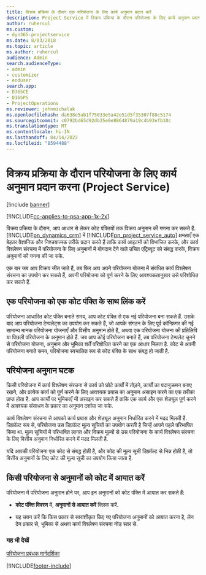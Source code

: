 ```yaml
---
title: विक्रय प्रक्रिया के दौरान एक परियोजना के लिए कार्य अनुमान प्रदान करें
description: Project Service में विक्रय प्रक्रिया के दौरान परियोजना के लिए कार्य अनुमान प्रदान करने का तरीका
author: ruhercul
ms.custom:
- dyn365-projectservice
ms.date: 8/03/2018
ms.topic: article
ms.author: ruhercul
audience: Admin
search.audienceType:
- admin
- customizer
- enduser
search.app:
- D365CE
- D365PS
- ProjectOperations
ms.reviewer: johnmichalak
ms.openlocfilehash: da638e5ab1f75033e5a42e51d5f35307f88c5174
ms.sourcegitcommit: c0792bd65d92db25e0e8864879a19c4b93efb10c
ms.translationtype: MT
ms.contentlocale: hi-IN
ms.lasthandoff: 04/14/2022
ms.locfileid: "8594488"
---
```

# <a name="provide-work-estimates-for-a-project-during-the-sales-process-project-service"></a>विक्रय प्रक्रिया के दौरान परियोजना के लिए कार्य अनुमान प्रदान करना (Project Service)

[!include [banner](../includes/psa-now-project-operations.md)]

[!INCLUDE[cc-applies-to-psa-app-1x-2x](../includes/cc-applies-to-psa-app-1x-2x.md)]

विक्रय प्रक्रिया के दौरान, आप आधार से लेकर कोट पंक्तियों तक विक्रय अनुमान की गणना कर सकते हैं. [!INCLUDE[pn_dynamics_crm](../includes/pn-dynamics-crm.md)] में [!INCLUDE[pn_project_service_auto](../includes/pn-project-service-auto.md)] क्षमताएँ एक बेहतर वैज्ञानिक और निश्चयात्‍मक तरीके प्रदान करते हैं ताकि कार्य आइटमों को विभाजित करके, और कार्य विश्लेषण संरचना में परियोजना के लिए अनुमानों में योगदान देने वाले उचित एट्रिब्‍यूट को संबद्ध करके, विक्रय अनुमानों की गणना की जा सके.  
  
 एक बार जब आप विक्रय जीत जाते हैं, तब फिर आप अपने परियोजना योजना में संबंधित कार्य विश्लेषण संरचना का उपयोग कर सकते हैं, अपनी परियोजना को पूर्ण करने के लिए आवश्‍यकतानुसार उसे परिशोधित कर सकते हैं.  
  
## <a name="link-a-project-to-a-quote-line"></a>एक परियोजना को एक कोट पंक्ति के साथ लिंक करें  
 परियोजना आधारित कोट पंक्ति बनाते समय, आप कोट पंक्ति से एक नई परियोजना बना सकते हैं. उसके बाद आप परियोजना टेम्पलेट्स का उपयोग कर सकते हैं, जो आपके संगठन के लिए पूर्व कॉन्फ़िगर की गई सामान्‍य मानक परियोजना योजनाएँ और वित्तीय अनुमान होते हैं, अथवा एक परियोजना योजना की प्रतिलिपि या पिछली परियोजना के अनुमान होते हैं. जब आप कोई परियोजना बनाते हैं, तब परियोजना टेम्‍पलेट चुनने से परियोजना योजना, अनुमान और भूमिका शर्तें परिशोधित करने का एक आधार मिलता है. कोट से अपनी परियोजना बनाते समय, परियोजना स्‍वचालित रूप से कोट पंक्ति के साथ संबद्ध हो जाती है.  
  
## <a name="project-estimate-components"></a>परियोजना अनुमान घटक  
 किसी परियोजना में कार्य विश्लेषण संरचना से कार्य को छोटे कार्यों में तोड़ने, कार्यों का पदानुक्रमन बनाए रखने, और प्रत्‍येक कार्य को पूर्ण करने के लिए आवश्‍यक प्रयास का अनुमान असाइन करने का एक तरीका प्राप्त होता है. आप कार्यों पर भूमिकाएँ भी असाइन कर सकते हैं ताकि एक कार्य और एक शेड्यूल पूर्ण करने में आवश्‍यक संसाधन के प्रकार का अनुमान दर्शाया जा सके.  
  
 कार्य विश्लेषण संरचना से आपको कार्य प्रयास और शेड्यूल अनुमान निर्धारित करने में मदद मिलती है. डिफ़ॉल्ट रूप से, परियोजना उस डिफ़ॉल्ट मूल्य सूचियों का उपयोग करती है जिन्‍हें आपने पहले परिभाषित किया था. मूल्‍य सूचियों में परिभाषित लागत और विक्रय मूल्‍यों से उस परियोजना के कार्य विश्लेषण संरचना के लिए वित्तीय अनुमान निर्धारित करने में मदद मिलती है.  
  
 यदि आपकी परियोजना एक कोट से संबद्ध होती है, और कोट की मूल्‍य सूची डिफ़ॉल्‍ट से भिन्न होती है, तो वित्तीय अनुमानों के लिए कोट की मूल्‍य सूची का उपयोग किया जाता है.  
  
## <a name="import-estimates-from-a-project-into-a-quote"></a>किसी परियोजना से अनुमानों को कोट में आयात करें  
 परियोजना में परियोजना अनुमान होने पर, आप इन अनुमानों को कोट पंक्ति में आयात कर सकते हैं:  
  
-   **कोट पंक्ति विवरण** में, **अनुमानों से आयात करें** क्लिक करें. 

-   यह चयन करें कि किस प्रकार से सारांशीकृत किए गए परियोजना अनुमानों को आयात करना है, लेन देन प्रकार से, भूमिका से अथवा कार्य विश्लेषण संरचना नोड स्‍तर से.  
  
### <a name="see-also"></a>यह भी देखें  
 [परियोजना प्रबंधक मार्गदर्शिका](../psa/project-manager-guide.md)


[!INCLUDE[footer-include](../includes/footer-banner.md)]
